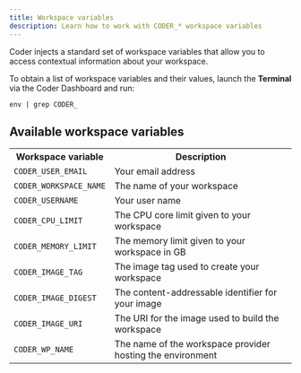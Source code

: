 ```yaml
---
title: Workspace variables
description: Learn how to work with CODER_* workspace variables
---
```


Coder injects a standard set of workspace variables that allow you to access
contextual information about your workspace.

To obtain a list of workspace variables and their values, launch the
**Terminal** via the Coder Dashboard and run:

```console
env | grep CODER_
```

## Available workspace variables

<table>
    <tr>
        <th>Workspace variable</th>
        <th>Description</th>
    </tr>
    <tr>
        <td><code>CODER_USER_EMAIL</code></td>
        <td>Your email address</td>
    </tr>
    <tr>
        <td><code>CODER_WORKSPACE_NAME</code></td>
        <td>The name of your workspace</td>
    </tr>
    <tr>
        <td><code>CODER_USERNAME</code></td>
        <td>Your user name</td>
    </tr>
    <tr>
        <td><code>CODER_CPU_LIMIT</code></td>
        <td>The CPU core limit given to your workspace</td>
    </tr>
    <tr>
        <td><code>CODER_MEMORY_LIMIT</code></td>
        <td>The memory limit given to your workspace in GB</td>
    </tr>
    <tr>
        <td><code>CODER_IMAGE_TAG</code></td>
        <td>The image tag used to create your workspace</td>
    </tr>
    <tr>
        <td><code>CODER_IMAGE_DIGEST</code></td>
        <td>The content-addressable identifier for your image</td>
    </tr>
    <tr>
        <td><code>CODER_IMAGE_URI</code></td>
        <td>The URI for the image used to build the workspace</td>
    </tr>
    <tr>
        <td><code>CODER_WP_NAME</code></td>
        <td>The name of the workspace provider hosting the environment</td>
    </tr>
</table>
